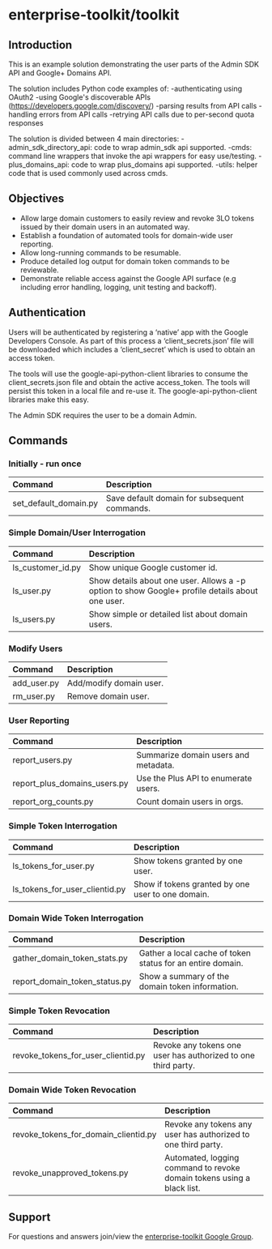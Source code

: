 # enterprise-toolkit/toolkit

## Introduction

This is an example solution demonstrating the user parts of the
Admin SDK API and Google+ Domains API.

The solution includes Python code examples of:
-authenticating using OAuth2
-using Google's discoverable APIs (https://developers.google.com/discovery/)
-parsing results from API calls
-handling errors from API calls
-retrying API calls due to per-second quota responses

The solution is divided between 4 main directories:
-admin_sdk_directory_api: code to wrap admin_sdk api supported.
-cmds: command line wrappers that invoke the api wrappers for easy use/testing.
-plus_domains_api: code to wrap plus_domains api supported.
-utils: helper code that is used commonly used across cmds.

## Objectives

* Allow large domain customers to easily review and revoke 3LO tokens issued by
their domain users in an automated way.
* Establish a foundation of automated tools for domain-wide user reporting.
* Allow long-running commands to be resumable.
* Produce detailed log output for domain token commands to be reviewable.
* Demonstrate reliable access against the Google API surface
(e.g including error handling, logging, unit testing and backoff).

## Authentication

Users will be authenticated by registering a ‘native’ app with the Google
Developers Console.  As part of this process a ‘client_secrets.json’ file
will be downloaded which includes a ‘client_secret’ which is used to obtain
an access token.

The tools will use the google-api-python-client libraries to consume the
client_secrets.json file and obtain the active access_token.  The tools will
persist this token in a local file and re-use it.  The google-api-python-client libraries make this easy.

The Admin SDK requires the user to be a domain Admin.

## Commands

### Initially - run once

 Command               | Description
:----------------------|:------------------------------------------------------
 set_default_domain.py | Save default domain for subsequent commands.

### Simple Domain/User Interrogation

 Command          | Description
:-----------------|:-----------------------------------------------------------
ls_customer_id.py | Show unique Google customer id.
ls_user.py        | Show details about one user.  Allows a -p option to show Google+ profile details about one user.
ls_users.py       | Show simple or detailed list about domain users.

### Modify Users

 Command          | Description
:-----------------|:-----------------------------------------------------------
add_user.py       | Add/modify domain user.
rm_user.py        | Remove domain user.

### User Reporting

 Command                     | Description
:----------------------------|:------------------------------------------------
report_users.py              | Summarize domain users and metadata.
report_plus_domains_users.py | Use the Plus API to enumerate users.
report_org_counts.py         | Count domain users in orgs.

### Simple Token Interrogation

 Command                       | Description
:------------------------------|:----------------------------------------------
ls_tokens_for_user.py          | Show tokens granted by one user.
ls_tokens_for_user_clientid.py | Show if tokens granted by one user to one domain.

### Domain Wide Token Interrogation

 Command                       | Description
:------------------------------|:----------------------------------------------
gather_domain_token_stats.py   | Gather a local cache of token status for an entire domain.
report_domain_token_status.py  | Show a summary of the domain token information.

### Simple Token Revocation

 Command                           | Description
:----------------------------------|:------------------------------------------
revoke_tokens_for_user_clientid.py | Revoke any tokens one user has authorized to one third party.


### Domain Wide Token Revocation

 Command                             | Description
:------------------------------------|:----------------------------------------
revoke_tokens_for_domain_clientid.py | Revoke any tokens any user has authorized to one third party.
revoke_unapproved_tokens.py          | Automated, logging command to revoke domain tokens using a black list.

## Support

For questions and answers join/view the
[enterprise-toolkit Google Group](https://groups.google.com/forum/#!forum/opensource-enterprise-toolkit).
